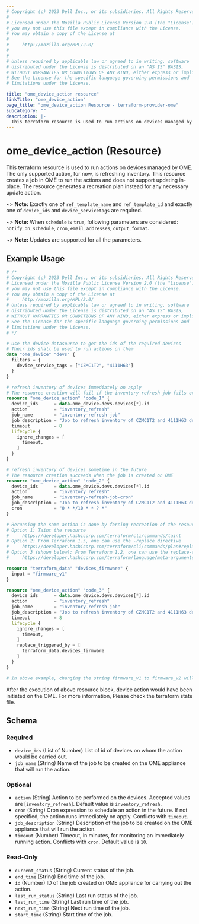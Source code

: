 ```yaml
---
# Copyright (c) 2023 Dell Inc., or its subsidiaries. All Rights Reserved.
# 
# Licensed under the Mozilla Public License Version 2.0 (the "License");
# you may not use this file except in compliance with the License.
# You may obtain a copy of the License at
# 
#     http://mozilla.org/MPL/2.0/
# 
# 
# Unless required by applicable law or agreed to in writing, software
# distributed under the License is distributed on an "AS IS" BASIS,
# WITHOUT WARRANTIES OR CONDITIONS OF ANY KIND, either express or implied.
# See the License for the specific language governing permissions and
# limitations under the License.

title: "ome_device_action resource"
linkTitle: "ome_device_action"
page_title: "ome_device_action Resource - terraform-provider-ome"
subcategory: ""
description: |-
  This terraform resource is used to run actions on devices managed by OME. The only supported action, for now, is refreshing inventory. This resource creates a job in OME to run the actions and does not support updating in-place. The resource generates a recreation plan instead for any necessary update action.
---
```


# ome_device_action (Resource)

This terraform resource is used to run actions on devices managed by OME. The only supported action, for now, is refreshing inventory. This resource creates a job in OME to run the actions and does not support updating in-place. The resource generates a recreation plan instead for any necessary update action.

~> **Note:** Exactly one of `ref_template_name` and `ref_template_id` and exactly one of `device_ids` and `device_servicetags` are required.

~> **Note:** When `schedule` is `true`, following parameters are considered: `notify_on_schedule`, `cron`, `email_addresses`, `output_format`.

~> **Note:** Updates are supported for all the parameters.

## Example Usage

```terraform
# /*
# Copyright (c) 2023 Dell Inc., or its subsidiaries. All Rights Reserved.
# Licensed under the Mozilla Public License Version 2.0 (the "License");
# you may not use this file except in compliance with the License.
# You may obtain a copy of the License at
#     http://mozilla.org/MPL/2.0/
# Unless required by applicable law or agreed to in writing, software
# distributed under the License is distributed on an "AS IS" BASIS,
# WITHOUT WARRANTIES OR CONDITIONS OF ANY KIND, either express or implied.
# See the License for the specific language governing permissions and
# limitations under the License.
# */

# Use the device datasource to get the ids of the required devices
# Their ids shall be used to run actions on them
data "ome_device" "devs" {
  filters = {
    device_service_tags = ["CZMC1T2", "4111H63"]
  }
}

# refresh inventory of devices immediately on apply
# The resource creation will fail if the inventory refresh job fails or doesnt complete within 8 minutes
resource "ome_device_action" "code_1" {
  device_ids      = data.ome_device.devs.devices[*].id
  action          = "inventory_refresh"
  job_name        = "inventory-refresh-job"
  job_description = "Job to refresh inventory of CZMC1T2 and 4111H63 devices"
  timeout         = 8
  lifecycle {
    ignore_changes = [
      timeout,
    ]
  }
}

# refresh inventory of devices sometime in the future
# The resource creation succeeds when the job is created on OME
resource "ome_device_action" "code_2" {
  device_ids      = data.ome_device.devs.devices[*].id
  action          = "inventory_refresh"
  job_name        = "inventory-refresh-job-cron"
  job_description = "Job to refresh inventory of CZMC1T2 and 4111H63 devices in future"
  cron            = "0 * */10 * * ? *"
}

# Rerunning the same action is done by forcing recreation of the resource
# Option 1: Taint the resource 
#     https://developer.hashicorp.com/terraform/cli/commands/taint
# Option 2: From Terraform 1.5, one can use the -replace directive 
#     https://developer.hashicorp.com/terraform/cli/commands/plan#replace-address
# Option 3 (shown below): From Terraform 1.2, one can use the replace-triggered-by lifecycle method 
#     https://developer.hashicorp.com/terraform/language/meta-arguments/lifecycle#replace_triggered_by

resource "terraform_data" "devices_firmware" {
  input = "firmware_v1"
}

resource "ome_device_action" "code_3" {
  device_ids      = data.ome_device.devs.devices[*].id
  action          = "inventory_refresh"
  job_name        = "inventory-refresh-job"
  job_description = "Job to refresh inventory of CZMC1T2 and 4111H63 devices when any of their firwares is upgraded"
  timeout         = 8
  lifecycle {
    ignore_changes = [
      timeout,
    ]
    replace_triggered_by = [
      terraform_data.devices_firmware
    ]
  }
}

# In above example, changing the string firmware_v1 to firmware_v2 will rerun the action
```

After the execution of above resource block, device action would have been initiated on the OME. For more information, Please check the terraform state file.
<!-- schema generated by tfplugindocs -->
## Schema

### Required

- `device_ids` (List of Number) List of id of devices on whom the action would be carried out.
- `job_name` (String) Name of the job to be created on the OME appliance that will run the action.

### Optional

- `action` (String) Action to be performed on the devices. Accepted values are [`inventory_refresh`]. Default value is `inventory_refresh`.
- `cron` (String) Cron expression to schedule an action in the future. If not specified, the action runs immediately on apply. Conflicts with `timeout`.
- `job_description` (String) Description of the job to be created on the OME appliance that will run the action.
- `timeout` (Number) Timeout, in minutes, for monitoring an immediately running action. Conflicts with `cron`. Default value is `10`.

### Read-Only

- `current_status` (String) Current status of the job.
- `end_time` (String) End time of the job.
- `id` (Number) ID of the job created on OME appliance for carrying out the action.
- `last_run_status` (String) Last run status of the job.
- `last_run_time` (String) Last run time of the job.
- `next_run_time` (String) Next run time of the job.
- `start_time` (String) Start time of the job.

